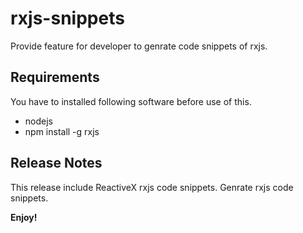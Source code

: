 # rxjs-snippets

Provide feature for developer to genrate code snippets of rxjs.

## Requirements

You have to installed following software before use of this.
- nodejs
- npm install -g rxjs



## Release Notes

This release include ReactiveX rxjs code snippets.
Genrate rxjs code snippets.

**Enjoy!**